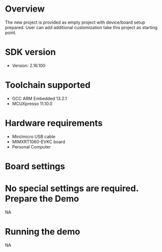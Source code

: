Overview
========
The new project is provided as empty project with device/board setup prepared. User can add additional customization take this project as starting point.


SDK version
===========
- Version: 2.16.100

Toolchain supported
===================
- GCC ARM Embedded  13.2.1
- MCUXpresso  11.10.0

Hardware requirements
=====================
- Mini/micro USB cable
- MIMXRT1060-EVKC board
- Personal Computer

Board settings
==============
No special settings are required.
Prepare the Demo
================
NA

Running the demo
================
NA
